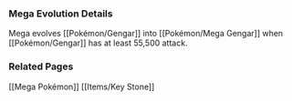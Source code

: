 ### Mega Evolution Details
Mega evolves [[Pokémon/Gengar]] into [[Pokémon/Mega Gengar]] when [[Pokémon/Gengar]] has at least 55,500 attack.

### Related Pages
[[Mega Pokémon]]
[[Items/Key Stone]]